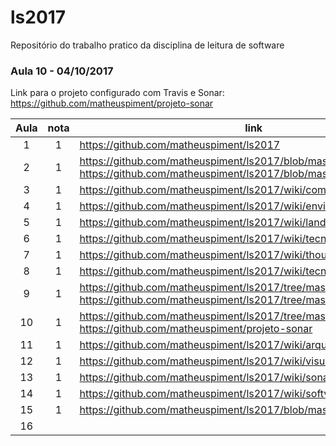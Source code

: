 # ls2017

Repositório do trabalho pratico da disciplina de leitura de software  

### Aula 10 - 04/10/2017
Link para o projeto configurado com Travis e Sonar: https://github.com/matheuspiment/projeto-sonar  


| Aula | nota | link                                             | comentário  |
|:----:|:----:|--------------------------------------------------|:-----------:|
| 1    | 1    | https://github.com/matheuspiment/ls2017  |   |
| 2    | 1    | https://github.com/matheuspiment/ls2017/blob/master/lista1.txt, https://github.com/matheuspiment/ls2017/blob/master/lista2.txt |   |
| 3    | 1    | https://github.com/matheuspiment/ls2017/wiki/comandos  |   |
| 4    | 1    | https://github.com/matheuspiment/ls2017/wiki/environment  |   |
| 5    | 1    | https://github.com/matheuspiment/ls2017/wiki/landscape  |   |
| 6    | 1    | https://github.com/matheuspiment/ls2017/wiki/tecnologias  |   |
| 7    | 1    | https://github.com/matheuspiment/ls2017/wiki/thoughworks  |   |
| 8    | 1    | https://github.com/matheuspiment/ls2017/wiki/tecnologiasThoughtworks  |   |
| 9    | 1    | https://github.com/matheuspiment/ls2017/tree/master/analise-estatica, https://github.com/matheuspiment/ls2017/tree/master/analise-estatica2|   |
| 10   | 1    | https://github.com/matheuspiment/ls2017/tree/master/javancss, https://github.com/matheuspiment/projeto-sonar |   |
| 11   | 1    | https://github.com/matheuspiment/ls2017/wiki/arquitetura  |   |
| 12   | 1    | https://github.com/matheuspiment/ls2017/wiki/visualvm  |   |
| 13   | 1    | https://github.com/matheuspiment/ls2017/wiki/sonarcloud  |   |
| 14   | 1    | https://github.com/matheuspiment/ls2017/wiki/softvis3d  |   |
| 15   | 1    | https://github.com/matheuspiment/ls2017/blob/master/README.md  |   |
| 16   |     |   |   |
